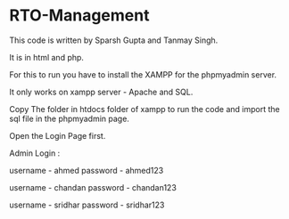 # RTO-Management

This code is written by Sparsh Gupta and Tanmay Singh.

It is in html and php.

For this to run you have to install the XAMPP for the phpmyadmin server.

It only works on xampp server - Apache and SQL.

Copy The folder in htdocs folder of xampp to run the code and import the sql file in the phpmyadmin page.

Open the Login Page first.

Admin Login :

username - ahmed
password - ahmed123

username - chandan
password - chandan123

username - sridhar
password - sridhar123
